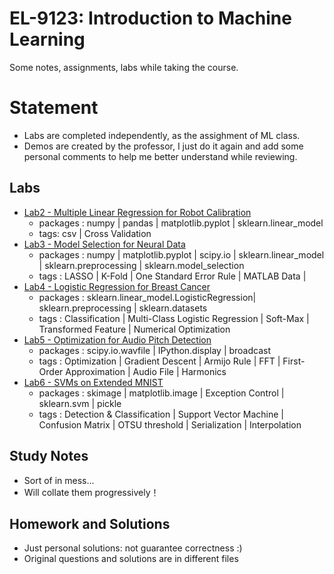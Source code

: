 #  EL-9123: Introduction to Machine Learning
Some notes, assignments, labs while taking the course.

# Statement
* Labs are completed independently, as the assighment of ML class.
* Demos are created by the professor, I just do it again and add some personal comments to help me better understand while reviewing.

## Labs
* [Lab2 - Multiple Linear Regression for Robot Calibration](https://github.com/Shangwen-Yan/Machine_Learning/tree/master/Labs/Lab2%20-%20Multiple%20Linear%20Regression%20for%20Robot%20Calibration)
  - packages : numpy | pandas | matplotlib.pyplot | sklearn.linear_model 
  - tags: csv | Cross Validation
* [Lab3 - Model Selection for Neural Data](https://github.com/Shangwen-Yan/Machine_Learning/tree/master/Labs/Lab3%20-%20Model%20Selection%20for%20Neural%20Data)
  - packages : numpy | matplotlib.pyplot | scipy.io | sklearn.linear_model | sklearn.preprocessing | sklearn.model_selection
  - tags : LASSO | K-Fold | One Standard Error Rule | MATLAB Data | 
* [Lab4 - Logistic Regression for Breast Cancer](https://github.com/Shangwen-Yan/Machine_Learning/tree/master/Labs/Lab4%20-%20Logistic%20Regression%20for%20Breast%20Cancer)
  - packages : sklearn.linear_model.LogisticRegression| sklearn.preprocessing | sklearn.datasets
  - tags : Classification | Multi-Class Logistic Regression | Soft-Max | Transformed Feature | Numerical Optimization 
* [Lab5 - Optimization for Audio Pitch Detection](https://github.com/Shangwen-Yan/Machine_Learning/tree/master/Labs/Lab5%20-%20Optimization%20for%20Audio%20Pitch%20Detection)
  - packages : scipy.io.wavfile | IPython.display | broadcast
  - tags : Optimization | Gradient Descent | Armijo Rule | FFT | First-Order Approximation | Audio File | Harmonics
* [Lab6 - SVMs on Extended MNIST](https://github.com/Shangwen-Yan/Machine_Learning/tree/master/Labs/Lab6%20-%20SVMs%20on%20Extended%20MNIST)
  - packages : skimage | matplotlib.image | Exception Control | sklearn.svm | pickle
  - tags : Detection & Classification | Support Vector Machine | Confusion Matrix | OTSU threshold | Serialization | Interpolation
  
## Study Notes
* Sort of in mess...
* Will collate them progressively！
## Homework and Solutions
* Just personal solutions: not guarantee correctness :)
* Original questions and solutions are in different files

